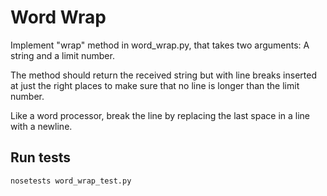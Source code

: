 # Word Wrap

Implement "wrap" method in word_wrap.py, that takes two arguments: A string and a limit number.

The method should return the received string but with line breaks inserted at just the right places
to make sure that no line is longer than the limit number.

Like a word processor, break the line by replacing the last space in a line with a newline.

## Run tests

`nosetests word_wrap_test.py`
